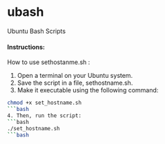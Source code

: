 # ubash
Ubuntu Bash Scripts


#### Instructions:

How to use sethostanme.sh :

1. Open a terminal on your Ubuntu system.
2. Save the script in a file, sethostname.sh. 
3. Make it executable using the following command:
```bash
chmod +x set_hostname.sh
```bash
4. Then, run the script:
```bash
./set_hostname.sh
```bash
